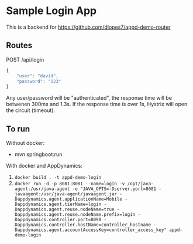 # Sample Login App

This is a backend for https://github.com/dlopes7/appd-demo-router

## Routes

POST /api/login

```javascript
{
	"user": "david",
	"password": "123"
}
```

Any user/password will be "authenticated", the response time will be betwenen 300ms and 1.3s.
If the response time is over 1s, Hystrix will open the circuit (timeout).

## To run

Without docker:

- mvn springboot:run

With docker and AppDynamics:

1. `docker build . -t appd-demo-login`
2. `docker run -d -p 8081:8081 --name=login -v /opt/java-agent:/usr/java-agent -e "JAVA_OPTS=-Dserver.port=8081 -javaagent:/usr/java-agent/javaagent.jar -Dappdynamics.agent.applicationName=Mobile -Dappdynamics.agent.tierName=login -Dappdynamics.agent.reuse.nodeName=true -Dappdynamics.agent.reuse.nodeName.prefix=login -Dappdynamics.controller.port=8090 -Dappdynamics.controller.hostName=controller_hostname -Dappdynamics.agent.accountAccessKey=controller_access_key" appd-demo-login`
